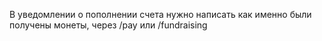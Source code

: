 В уведомлении о пополнении счета нужно написать как именно были получены монеты, через /pay или /fundraising